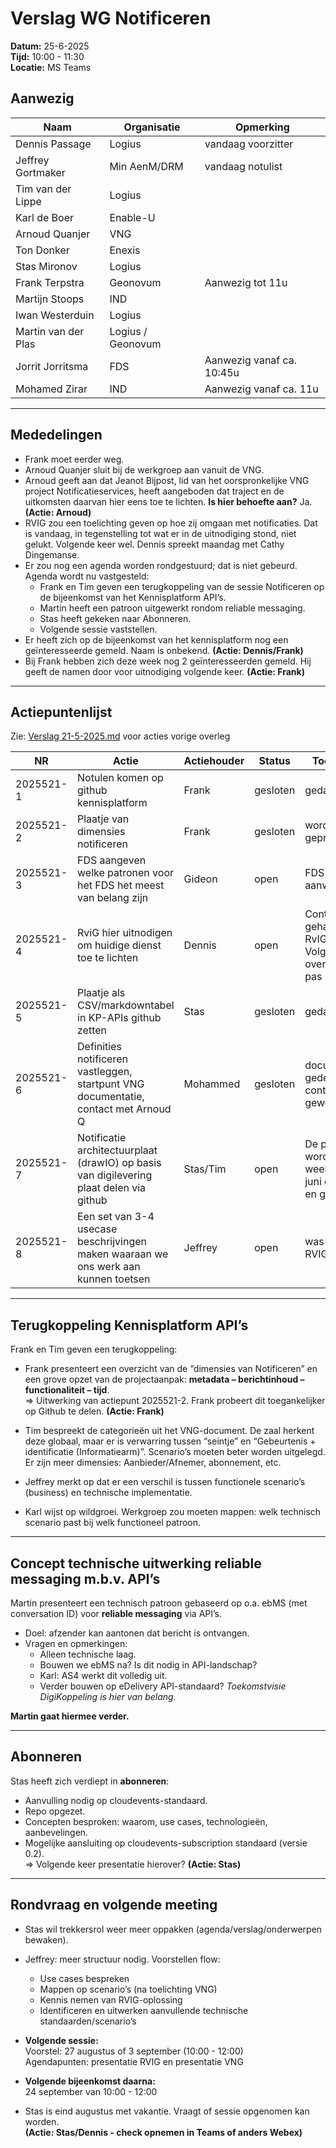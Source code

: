 # Verslag WG Notificeren
**Datum:** 25-6-2025  
**Tijd:** 10:00 - 11:30  
**Locatie:** MS Teams  

## Aanwezig
| Naam                | Organisatie       | Opmerking                 |
| ------------------- | ----------------- | ------------------------- |
| Dennis Passage      | Logius            | vandaag voorzitter        |
| Jeffrey Gortmaker   | Min AenM/DRM      | vandaag notulist          |
| Tim van der Lippe   | Logius            |                           |
| Karl de Boer        | Enable-U          |                           |
| Arnoud Quanjer      | VNG               |                           |
| Ton Donker          | Enexis            |                           |
| Stas Mironov        | Logius            |                           |
| Frank Terpstra      | Geonovum          | Aanwezig tot 11u          |
| Martijn Stoops      | IND               |                           |
| Iwan Westerduin     | Logius            |                           |
| Martin van der Plas | Logius / Geonovum |                           |
| Jorrit Jorritsma    | FDS               | Aanwezig vanaf ca. 10:45u |
| Mohamed Zirar       | IND               | Aanwezig vanaf ca. 11u    |

---

## Mededelingen
- Frank moet eerder weg.
- Arnoud Quanjer sluit bij de werkgroep aan vanuit de VNG.
- Arnoud geeft aan dat Jeanot Bijpost, lid van het oorspronkelijke VNG project Notificatieservices, heeft aangeboden dat traject en de uitkomsten daarvan hier eens toe te lichten. **Is hier behoefte aan?** Ja. **(Actie: Arnoud)**
- RVIG zou een toelichting geven op hoe zij omgaan met notificaties. Dat is vandaag, in tegenstelling tot wat er in de uitnodiging stond, niet gelukt. Volgende keer wel. Dennis spreekt maandag met Cathy Dingemanse.
- Er zou nog een agenda worden rondgestuurd; dat is niet gebeurd. Agenda wordt nu vastgesteld:
  - Frank en Tim geven een terugkoppeling van de sessie Notificeren op de bijeenkomst van het Kennisplatform API’s.
  - Martin heeft een patroon uitgewerkt rondom reliable messaging.
  - Stas heeft gekeken naar Abonneren.
  - Volgende sessie vaststellen.
- Er heeft zich op de bijeenkomst van het kennisplatform nog een geïnteresseerde gemeld. Naam is onbekend. **(Actie: Dennis/Frank)**
- Bij Frank hebben zich deze week nog 2 geïnteresseerden gemeld. Hij geeft de namen door voor uitnodiging volgende keer. **(Actie: Frank)**

---

## Actiepuntenlijst
Zie: [Verslag 21-5-2025.md](https://github.com/Geonovum/KP-APIs) voor acties vorige overleg

| NR        | Actie                                                                                   | Actiehouder | Status   | Toelichting                                                                                                                         |
| --------- | --------------------------------------------------------------------------------------- | ----------- | -------- | ----------------------------------------------------------------------------------------------------------------------------------- |
| 2025521-1 | Notulen komen op github kennisplatform                                                  | Frank       | gesloten | gedaan                                                                                                                              |
| 2025521-2 | Plaatje van dimensies notificeren                                                       | Frank       | gesloten | wordt gepresenteerd                                                                                                                 |
| 2025521-3 | FDS aangeven welke patronen voor het FDS het meest van belang zijn                      | Gideon      | open     | FDS (nog) niet aanwezig                                                                                                             |
| 2025521-4 | RviG hier uitnodigen om huidige dienst toe te lichten                                   | Dennis      | open     | Contact gehad met RvIG. Volgende overleg in juli pas mogelijk.                                                                      |
| 2025521-5 | Plaatje als CSV/markdowntabel in KP-APIs github zetten                                  | Stas        | gesloten | gedaan: [link](https://github.com/Geonovum/KP-APIs/blob/master/overleggen/Werkgroep%20Notificeren/documenten/vormen_notificeren.md) |
| 2025521-6 | Definities notificeren vastleggen, startpunt VNG documentatie, contact met Arnoud Q     | Mohammed    | gesloten | documentatie gedeeld, contact geweest                                                                                               |
| 2025521-7 | Notificatie architectuurplaat (drawIO) op basis van digilevering plaat delen via github | Stas/Tim    | open     | De platen worden in de week van 30 juni opgefrist en gedeeld.                                                                       |
| 2025521-8 | Een set van 3-4 usecase beschrijvingen maken waaraan we ons werk aan kunnen toetsen     | Jeffrey     | open     | was voor na RVIG                                                                                                                    |

---

## Terugkoppeling Kennisplatform API’s
Frank en Tim geven een terugkoppeling:

- Frank presenteert een overzicht van de “dimensies van Notificeren” en een grove opzet van de projectaanpak: **metadata – berichtinhoud – functionaliteit – tijd**.  
  => Uitwerking van actiepunt 2025521-2. Frank probeert dit toegankelijker op Github te delen. **(Actie: Frank)**

- Tim bespreekt de categorieën uit het VNG-document. De zaal herkent deze globaal, maar er is verwarring tussen “seintje” en “Gebeurtenis + identificatie (Informatiearm)”. Scenario’s moeten beter worden uitgelegd. Er zijn meer dimensies: Aanbieder/Afnemer, abonnement, etc.

- Jeffrey merkt op dat er een verschil is tussen functionele scenario’s (business) en technische implementatie.

- Karl wijst op wildgroei. Werkgroep zou moeten mappen: welk technisch scenario past bij welk functioneel patroon.

---

## Concept technische uitwerking reliable messaging m.b.v. API’s
Martin presenteert een technisch patroon gebaseerd op o.a. ebMS (met conversation ID) voor **reliable messaging** via API’s.

- Doel: afzender kan aantonen dat bericht is ontvangen.
- Vragen en opmerkingen:
  - Alleen technische laag.
  - Bouwen we ebMS na? Is dit nodig in API-landschap?
  - Karl: AS4 werkt dit volledig uit.
  - Verder bouwen op eDelivery API-standaard? *Toekomstvisie DigiKoppeling is hier van belang.*

**Martin gaat hiermee verder.**

---

## Abonneren
Stas heeft zich verdiept in **abonneren**:

- Aanvulling nodig op cloudevents-standaard.
- Repo opgezet.
- Concepten besproken: waarom, use cases, technologieën, aanbevelingen.
- Mogelijke aansluiting op cloudevents-subscription standaard (versie 0.2).  
  => Volgende keer presentatie hierover? **(Actie: Stas)**

---

## Rondvraag en volgende meeting
- Stas wil trekkersrol weer meer oppakken (agenda/verslag/onderwerpen bewaken).
- Jeffrey: meer structuur nodig. Voorstellen flow:
  - Use cases bespreken
  - Mappen op scenario’s (na toelichting VNG)
  - Kennis nemen van RVIG-oplossing
  - Identificeren en uitwerken aanvullende technische standaarden/scenario’s

- **Volgende sessie:**  
  Voorstel: 27 augustus of 3 september (10:00 - 12:00)  
  Agendapunten: presentatie RVIG en presentatie VNG

- **Volgende bijeenkomst daarna:**  
  24 september van 10:00 - 12:00

- Stas is eind augustus met vakantie. Vraagt of sessie opgenomen kan worden.  
  **(Actie: Stas/Dennis - check opnemen in Teams of anders Webex)**
